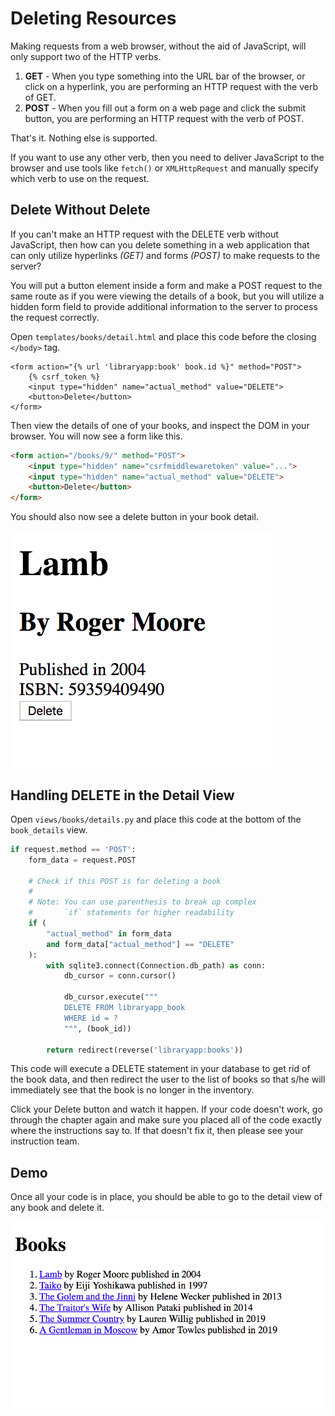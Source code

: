 # Deleting Resources

Making requests from a web browser, without the aid of JavaScript, will only support two of the HTTP verbs.

1. **GET** - When you type something into the URL bar of the browser, or click on a hyperlink, you are performing an HTTP request with the verb of GET.
1. **POST** - When you fill out a form on a web page and click the submit button, you are performing an HTTP request with the verb of POST.

That's it. Nothing else is supported.

If you want to use any other verb, then you need to deliver JavaScript to the browser and use tools like `fetch()` or `XMLHttpRequest` and manually specify which verb to use on the request.

## Delete Without Delete

If you can't make an HTTP request with the DELETE verb without JavaScript, then how can you delete something in a web application that can only utilize hyperlinks _(GET)_ and forms _(POST)_ to make requests to the server?

You will put a button element inside a form and make a POST request to the same route as if you were viewing the details of a book, but you will utilize a hidden form field to provide additional information to the server to process the request correctly.

Open `templates/books/detail.html` and place this code before the closing `</body>` tag.

```jinja
<form action="{% url 'libraryapp:book' book.id %}" method="POST">
    {% csrf_token %}
    <input type="hidden" name="actual_method" value="DELETE">
    <button>Delete</button>
</form>
```

Then view the details of one of your books, and inspect the DOM in your browser. You will now see a form like this.

```html
<form action="/books/9/" method="POST">
    <input type="hidden" name="csrfmiddlewaretoken" value="...">
    <input type="hidden" name="actual_method" value="DELETE">
    <button>Delete</button>
</form>
```

You should also now see a delete button in your book detail.

![book detail output with delete button at bottom](./images/book-detail-with-delete-button.png)

## Handling DELETE in the Detail View

Open `views/books/details.py` and place this code at the bottom of the `book_details` view.

```py
if request.method == 'POST':
    form_data = request.POST

    # Check if this POST is for deleting a book
    #
    # Note: You can use parenthesis to break up complex
    #       `if` statements for higher readability
    if (
        "actual_method" in form_data
        and form_data["actual_method"] == "DELETE"
    ):
        with sqlite3.connect(Connection.db_path) as conn:
            db_cursor = conn.cursor()

            db_cursor.execute("""
            DELETE FROM libraryapp_book
            WHERE id = ?
            """, (book_id))

        return redirect(reverse('libraryapp:books'))
```

This code will execute a DELETE statement in your database to get rid of the book data, and then redirect the user to the list of books so that s/he will immediately see that the book is no longer in the inventory.

Click your Delete button and watch it happen. If your code doesn't work, go through the chapter again and make sure you placed all of the code exactly where the instructions say to. If that doesn't fix it, then please see your instruction team.

## Demo

Once all your code is in place, you should be able to go to the detail view of any book and delete it.

![animation showing the deletion of a book](./images/deleting-book.gif)